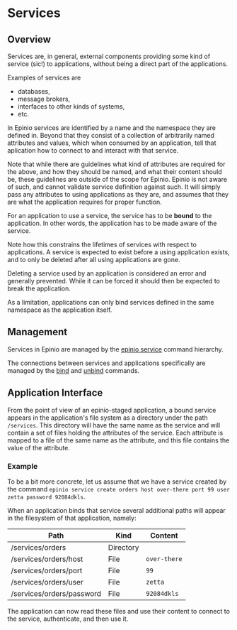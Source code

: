 # Services

## Overview

Services are, in general, external components providing some kind of service (sic!) to
applications, without being a direct part of the applications.

Examples of services are

  - databases,
  - message brokers,
  - interfaces to other kinds of systems,
  - etc.

In Epinio services are identified by a name and the namespace they are defined in. Beyond
that they consist of a collection of arbitrarily named attributes and values, which when
consumed by an application, tell that aplication how to connect to and interact with that
service.

Note that while there are guidelines what kind of attributes are required for the above, and
how they should be named, and what their content should be, these guidelines are outside
of the scope for Epinio. Epinio is not aware of such, and cannot validate service
definition against such. It will simply pass any attributes to using applications as they
are, and assumes that they are what the application requires for proper function.

For an application to use a service, the service has to be __bound__ to the application. In
other words, the application has to be made aware of the service.

Note how this constrains the lifetimes of services with respect to applications. A service
is expected to exist before a using application exists, and to only be deleted after all
using applications are gone.

Deleting a service used by an application is considered an error and generally
prevented. While it can be forced it should then be expected to break the application.

As a limitation, applications can only bind services defined in the same namespace as the
application itself.

## Management

Services in Epinio are managed by the [epinio service](cli/epinio_service.md)
command hierarchy.

The connections between services and applications specifically are managed by the
[bind](cli/epinio_service_bind.md) and [unbind](cli/epinio_service_unbind.md) commands.

## Application Interface

From the point of view of an epinio-staged application, a bound service appears in the
application's file system as a directory under the path `/services`. This directory will
have the same name as the service and will contain a set of files holding the attributes of the
service. Each attribute is mapped to a file of the same name as the attribute, and this
file contains the value of the attribute.

### Example

To be a bit more concrete, let us assume that we have a service created by the command
`epinio service create orders host over-there port 99 user zetta password 92084dkls`.

When an application binds that service several additional paths will appear in the
filesystem of that application, namely:

| Path | Kind	| Content	|
| ---- | ---- | ------- |
|/services/orders		|Directory	|		|
|/services/orders/host		|File		|`over-there`	|
|/services/orders/port		|File		|`99`		|
|/services/orders/user		|File		|`zetta`	|
|/services/orders/password	|File		|`92084dkls`	|

The application can now read these files and use their content to connect to the service,
authenticate, and then use it.
